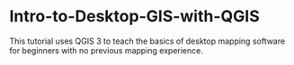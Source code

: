 # Intro-to-Desktop-GIS-with-QGIS
This tutorial uses QGIS 3 to teach the basics of desktop mapping software for beginners with no previous mapping experience.

